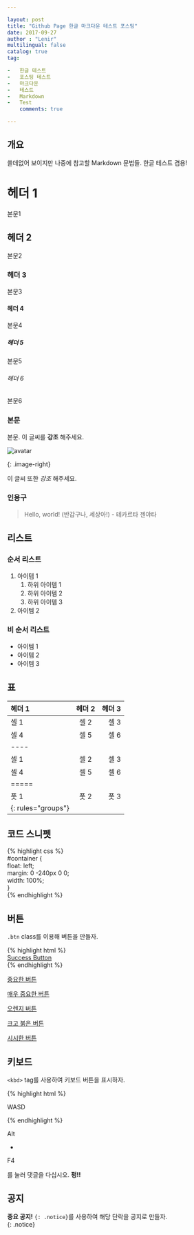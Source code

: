 ```yaml
---

layout: post  
title: "Github Page 한글 마크다운 테스트 포스팅"  
date: 2017-09-27  
author : "Lenir"  
multilingual: false  
catalog: true  
tag:

-   한글 테스트
-   포스팅 테스트
-   마크다운
-   테스트
-   Markdown
-   Test  
    comments: true

---
```


## 개요

쓸데없어 보이지만 나중에 참고할 Markdown 문법들. 한글 테스트 겸용!

# 헤더 1

본문1

## 헤더 2

본문2

### 헤더 3

본문3

#### 헤더 4

본문4

##### 헤더 5

본문5

###### 헤더 6

본문6

### 본문

본문. 이 글씨를 **강조** 해주세요.

![avatar](/avatar/img/avatar.jpg)

{: .image-right}

이 글씨 또한 _강조_ 해주세요.

### 인용구

> Hello, world! (반갑구나, 세상아!) - 테카르타 젠야타

## 리스트

### 순서 리스트

1.  아이템 1
    1.  하위 아이템 1
    2.  하위 아이템 2
    3.  하위 아이템 3
2.  아이템 2

### 비 순서 리스트

-   아이템 1
-   아이템 2
-   아이템 3

## 표

| 헤더 1 | 헤더 2 | 헤더 3 |
| :-- | :-: | --: |
| 셀 1 | 셀 2 | 셀 3 |
| 셀 4 | 셀 5 | 셀 6 |
| \---- |   |   |
| 셀 1 | 셀 2 | 셀 3 |
| 셀 4 | 셀 5 | 셀 6 |
| \===== |   |   |
| 풋 1 | 풋 2 | 풋 3 |
| {: rules="groups"} |   |   |

## 코드 스니펫

{% highlight css %}  
#container {  
float: left;  
margin: 0 -240px 0 0;  
width: 100%;  
}  
{% endhighlight %}

## 버튼

`.btn` class를 이용해 버튼을 만들자.

{% highlight html %}  
[Success Button](#)  
{% endhighlight %}

[중요한 버튼](#)

[매우 중요한 버튼](#)

[오렌지 버튼](#)

[크고 붉은 버튼](#)

[시시한 버튼](#)

## 키보드

`<kbd>` tag를 사용하여 키보드 버튼을 표시하자.

{% highlight html %}

WASD

  
{% endhighlight %}

Alt

+

F4

를 눌러 댓글을 다십시오. **펑!!**

## 공지

**중요 공지!** `{: .notice}`를 사용하여 해당 단락을 공지로 만들자.  
{: .notice}